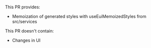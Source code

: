 This PR provides:

- Memoization of generated styles with useEuiMemoizedStyles from src/services

This PR doesn't contain:

- Changes in UI
